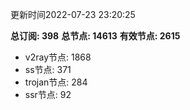 更新时间2022-07-23 23:20:25

**总订阅: 398**
**总节点: 14613**
**有效节点: 2615**
- v2ray节点: 1868
- ss节点: 371
- trojan节点: 284
- ssr节点: 92
